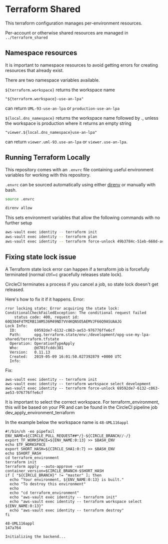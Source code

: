 # Terraform Shared

This terraform configuration manages per-environment resources.

Per-account or otherwise shared resources are managed in `../terraform_shared`

## Namespace resources
It is important to namespace resources to avoid getting errors for creating resources that already exist.

There are two namespace variables available.

`${terraform.workspace}`
returns the workspace name

```
"${terraform.workspace}-use-an-lpa"
``` 
can return `UML-93-use-an-lpa` or `production-use-an-lpa`

`${local.dns_namespace}`
returns the workspace name followed by ., unless the workspace is production where it returns an empty string

```
"viewer.${local.dns_namespace}use-an-lpa"
``` 
can return `viewer.uml-93.use-an-lpa` or `viewer.use-an-lpa`.

## Running Terraform Locally

This repository comes with an `.envrc` file containing useful environment variables for working with this repository.

`.envrc` can be sourced automatically using either [direnv](https://direnv.net) or manually with bash.

```bash
source .envrc
```

```bash
direnv allow
```

This sets environment variables that allow the following commands with no further setup

```bash
aws-vault exec identity -- terraform init
aws-vault exec identity -- terraform plan
aws-vault exec identity -- terraform force-unlock 49b3784c-51eb-668d-ac4b-3bd5b8701925
```

## Fixing state lock issue
A Terraform state lock error can happen if a terraform job is forcefully terminated (normal ctrl+c gracefully releases state lock).

CircleCI terminates a process if you cancel a job, so state lock doesn't get released.

Here's how to fix it if it happens.
Error: 

```hsl
rror locking state: Error acquiring the state lock: ConditionalCheckFailedException: The conditional request failed
    status code: 400, request id: 60Q304F4TMIRB13AMS36M49ND7VV4KQNSO5AEMVJF66Q9ASUAAJG
Lock Info:
  ID:        69592de7-6132-c863-ae53-976776ffe6cf
  Path:      opg.terraform.state/env:/development/opg-use-my-lpa-shared/terraform.tfstate
  Operation: OperationTypeApply
  Who:       @d701fcddc381
  Version:   0.11.13
  Created:   2019-05-09 16:01:50.027392879 +0000 UTC
  Info:
```      

Fix:
```hsl
aws-vault exec identity -- terraform init
aws-vault exec identity -- terraform workspace select development
aws-vault exec identity -- terraform force-unlock 69592de7-6132-c863-ae53-976776ffe6cf
```

It is important to select the correct workspace. 
For terraform_environment, this will be based on your PR and can be found in the CircleCI pipeline job dev_apply_environment_terraform

In the example below the workspace name is `48-UML116appl`

```
#!/bin/sh -eo pipefail
ENV_NAME=${CIRCLE_PULL_REQUEST##*/}-${CIRCLE_BRANCH//-/}
export TF_WORKSPACE=${ENV_NAME:0:13} >> $BASH_ENV
echo $TF_WORKSPACE
export SHORT_HASH=${CIRCLE_SHA1:0:7} >> $BASH_ENV
echo $SHORT_HASH
cd terraform_environment
terraform init
terraform apply --auto-approve -var container_version=$CIRCLE_BRANCH-$SHORT_HASH
if [ "${CIRCLE_BRANCH}" != "master" ]; then
  echo "Your environment, ${ENV_NAME:0:13} is built."
  echo "To destroy this environment"
  echo
  echo "cd terraform_environment"
  echo "aws-vault exec identity -- terraform init"
  echo "aws-vault exec identity -- terraform workspace select ${ENV_NAME:0:13}"
  echo "aws-vault exec identity -- terraform destroy"
fi

48-UML116appl
147a764

Initializing the backend...
```